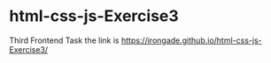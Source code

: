 # html-css-js-Exercise3
Third Frontend Task
the link is https://irongade.github.io/html-css-js-Exercise3/
